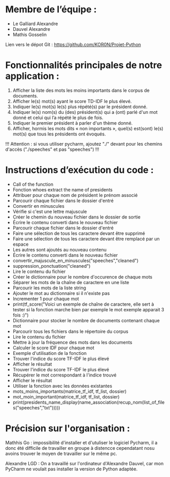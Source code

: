 # Membre de l’équipe :
- Le Galliard Alexandre 
- Dauvel Alexandre
- Mathis Gosselin

Lien vers le dépot Git :
https://github.com/KOR0N/Projet-Python

# Fonctionnalités principales de notre application :
1) Afficher la liste des mots les moins importants dans le corpus de documents.  
2) Afficher le(s) mot(s) ayant le score TD-IDF le plus élevé.
3) Indiquer le(s) mot(s) le(s) plus répété(s) par le président donné.
4) Indiquer le(s) nom(s) du (des) président(s) qui a (ont) parlé d'un mot donné et celui qui l’a répété le plus de fois.
5) Indiquer le premier président à parler d'un thème donné.
6) Afficher, hormis les mots dits « non importants », quel(s) est(sont) le(s) mot(s) que tous les présidents ont évoqués.



!!! Attention : si vous utiliser pycharm, ajoutez "./" devant pour les chemins d'accès ("./speeches" et pas "speeches") !!!

# Instructions d’exécution du code :
- Call of the function
- Fonction whoes extract the name of presidents
- Attribuer pour chaque nom de président le prénom associé
- Parcourir chaque fichier dans le dossier d'entré
- Convertir en minuscules
- Vérifie si c'est une lettre majuscule
- Créer le chemin du nouveau fichier dans le dossier de sortie
- Écrire le contenu converti dans le nouveau fichier
- Parcourir chaque fichier dans le dossier d'entré
- Faire une sélection de tous les caractere devant être supprimé
- Faire une sélection de tous les caractere devant être remplacé par un espace
- Les autres sont ajoutés au nouveau contenu
- Écrire le contenu converti dans le nouveau fichier
- convertir_majuscule_en_minuscules("speeches","cleaned")
- suppression_ponctuation("cleaned")
- Lire le contenu du fichier
- Créer le dictionnaire pour le nombre d'occurence de chaque mots 
- Séparer les mots de la chaîne de caractere en une liste 
- Parcourir les mots de la liste string 
- Ajouter le mot au dictionnaire si il n'existe pas 
- Incrementer 1 pour chaque mot 
- print(tf_score("Voici un exemple de chaîne de caractere, elle sert à tester si la fonction marche bien par exemple le mot exemple apparait 3 fois :)")
- Dictionnaire pour stocker le nombre de documents contenant chaque mot
- Parcourir tous les fichiers dans le répertoire du corpus
- Lire le contenu du fichier
- Mettre à jour la fréquence des mots dans les documents
- Calculer le score IDF pour chaque mot
- Exemple d'utilisation de la fonction
- Trouver l'indice du score TF-IDF le plus élevé
- Afficher le résultat
- Trouver l'indice du score TF-IDF le plus élevé
- Récupérer le mot correspondant à l'indice trouvé
- Afficher le résultat
- Utiliser la fonction avec les données existantes
- mots_moins_importants(matrice_tf_idf, tf_list, dossier)
- mot_moin_important(matrice_tf_idf, tf_list, dossier)
- print(presidents_name_display(name_association(recup_nom(list_of_files("speeches","txt")))))

# Précision sur l'organisation :

Mathhis Go : impossibilité d'installer et d'utuliser le logiciel Pycharm, il a donc été difficile de travailler en groupe à distencce cependatant nosu avoins trouver le moyen de travailler sur le même pc.

Alexandre LGD : On a travaillé sur l'ordinateur d'Alexandre Dauvel, car mon PyCharm ne voulait pas installer la version de Python adaptée.

